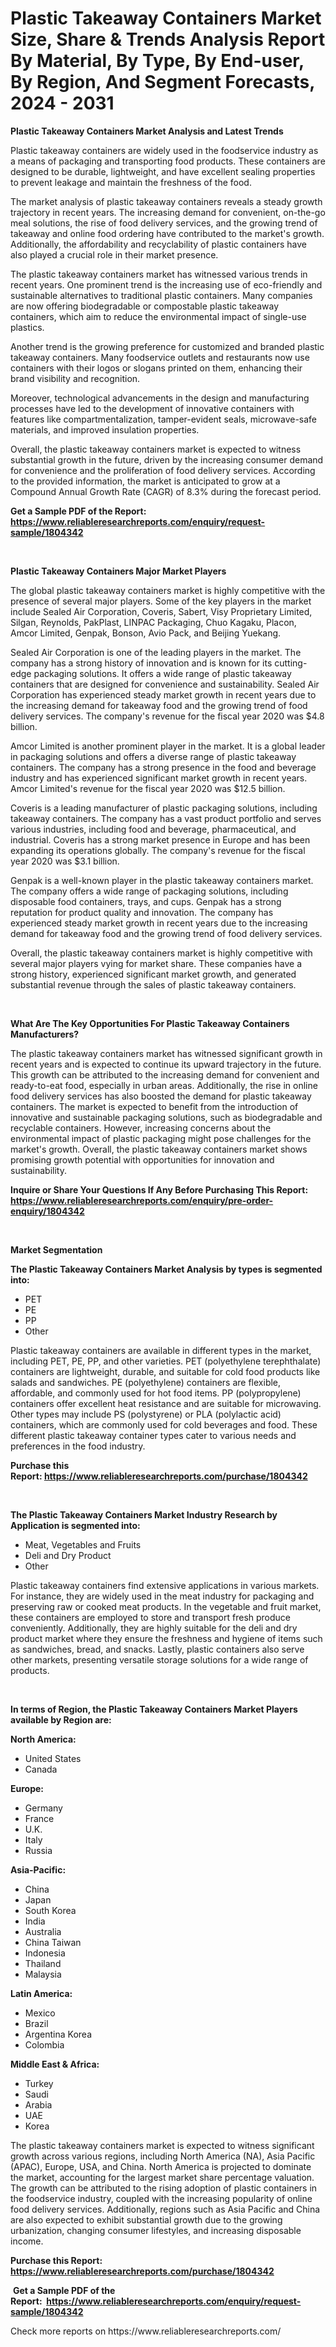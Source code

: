 <p><h1>Plastic Takeaway Containers Market Size, Share & Trends Analysis Report By Material, By Type, By End-user, By Region, And Segment Forecasts, 2024 - 2031</h1></p><p><strong>Plastic Takeaway Containers Market Analysis and Latest Trends</strong></p>
<p><p>Plastic takeaway containers are widely used in the foodservice industry as a means of packaging and transporting food products. These containers are designed to be durable, lightweight, and have excellent sealing properties to prevent leakage and maintain the freshness of the food.</p><p>The market analysis of plastic takeaway containers reveals a steady growth trajectory in recent years. The increasing demand for convenient, on-the-go meal solutions, the rise of food delivery services, and the growing trend of takeaway and online food ordering have contributed to the market's growth. Additionally, the affordability and recyclability of plastic containers have also played a crucial role in their market presence.</p><p>The plastic takeaway containers market has witnessed various trends in recent years. One prominent trend is the increasing use of eco-friendly and sustainable alternatives to traditional plastic containers. Many companies are now offering biodegradable or compostable plastic takeaway containers, which aim to reduce the environmental impact of single-use plastics.</p><p>Another trend is the growing preference for customized and branded plastic takeaway containers. Many foodservice outlets and restaurants now use containers with their logos or slogans printed on them, enhancing their brand visibility and recognition.</p><p>Moreover, technological advancements in the design and manufacturing processes have led to the development of innovative containers with features like compartmentalization, tamper-evident seals, microwave-safe materials, and improved insulation properties.</p><p>Overall, the plastic takeaway containers market is expected to witness substantial growth in the future, driven by the increasing consumer demand for convenience and the proliferation of food delivery services. According to the provided information, the market is anticipated to grow at a Compound Annual Growth Rate (CAGR) of 8.3% during the forecast period.</p></p>
<p><strong>Get a Sample PDF of the Report:&nbsp; <a href="https://www.reliableresearchreports.com/enquiry/request-sample/1804342">https://www.reliableresearchreports.com/enquiry/request-sample/1804342</a></strong></p>
<p>&nbsp;</p>
<p><strong>Plastic Takeaway Containers Major Market Players</strong></p>
<p><p>The global plastic takeaway containers market is highly competitive with the presence of several major players. Some of the key players in the market include Sealed Air Corporation, Coveris, Sabert, Visy Proprietary Limited, Silgan, Reynolds, PakPlast, LINPAC Packaging, Chuo Kagaku, Placon, Amcor Limited, Genpak, Bonson, Avio Pack, and Beijing Yuekang.</p><p>Sealed Air Corporation is one of the leading players in the market. The company has a strong history of innovation and is known for its cutting-edge packaging solutions. It offers a wide range of plastic takeaway containers that are designed for convenience and sustainability. Sealed Air Corporation has experienced steady market growth in recent years due to the increasing demand for takeaway food and the growing trend of food delivery services. The company's revenue for the fiscal year 2020 was $4.8 billion.</p><p>Amcor Limited is another prominent player in the market. It is a global leader in packaging solutions and offers a diverse range of plastic takeaway containers. The company has a strong presence in the food and beverage industry and has experienced significant market growth in recent years. Amcor Limited's revenue for the fiscal year 2020 was $12.5 billion.</p><p>Coveris is a leading manufacturer of plastic packaging solutions, including takeaway containers. The company has a vast product portfolio and serves various industries, including food and beverage, pharmaceutical, and industrial. Coveris has a strong market presence in Europe and has been expanding its operations globally. The company's revenue for the fiscal year 2020 was $3.1 billion.</p><p>Genpak is a well-known player in the plastic takeaway containers market. The company offers a wide range of packaging solutions, including disposable food containers, trays, and cups. Genpak has a strong reputation for product quality and innovation. The company has experienced steady market growth in recent years due to the increasing demand for takeaway food and the growing trend of food delivery services.</p><p>Overall, the plastic takeaway containers market is highly competitive with several major players vying for market share. These companies have a strong history, experienced significant market growth, and generated substantial revenue through the sales of plastic takeaway containers.</p></p>
<p>&nbsp;</p>
<p><strong>What Are The Key Opportunities For Plastic Takeaway Containers Manufacturers?</strong></p>
<p><p>The plastic takeaway containers market has witnessed significant growth in recent years and is expected to continue its upward trajectory in the future. This growth can be attributed to the increasing demand for convenient and ready-to-eat food, especially in urban areas. Additionally, the rise in online food delivery services has also boosted the demand for plastic takeaway containers. The market is expected to benefit from the introduction of innovative and sustainable packaging solutions, such as biodegradable and recyclable containers. However, increasing concerns about the environmental impact of plastic packaging might pose challenges for the market's growth. Overall, the plastic takeaway containers market shows promising growth potential with opportunities for innovation and sustainability.</p></p>
<p><strong>Inquire or Share Your Questions If Any Before Purchasing This Report: <a href="https://www.reliableresearchreports.com/enquiry/pre-order-enquiry/1804342">https://www.reliableresearchreports.com/enquiry/pre-order-enquiry/1804342</a></strong></p>
<p>&nbsp;</p>
<p><strong>Market Segmentation</strong></p>
<p><strong>The Plastic Takeaway Containers Market Analysis by types is segmented into:</strong></p>
<p><ul><li>PET</li><li>PE</li><li>PP</li><li>Other</li></ul></p>
<p><p>Plastic takeaway containers are available in different types in the market, including PET, PE, PP, and other varieties. PET (polyethylene terephthalate) containers are lightweight, durable, and suitable for cold food products like salads and sandwiches. PE (polyethylene) containers are flexible, affordable, and commonly used for hot food items. PP (polypropylene) containers offer excellent heat resistance and are suitable for microwaving. Other types may include PS (polystyrene) or PLA (polylactic acid) containers, which are commonly used for cold beverages and food. These different plastic takeaway container types cater to various needs and preferences in the food industry.</p></p>
<p><strong>Purchase this Report:&nbsp;<a href="https://www.reliableresearchreports.com/purchase/1804342">https://www.reliableresearchreports.com/purchase/1804342</a></strong></p>
<p>&nbsp;</p>
<p><strong>The Plastic Takeaway Containers Market Industry Research by Application is segmented into:</strong></p>
<p><ul><li>Meat, Vegetables and Fruits</li><li>Deli and Dry Product</li><li>Other</li></ul></p>
<p><p>Plastic takeaway containers find extensive applications in various markets. For instance, they are widely used in the meat industry for packaging and preserving raw or cooked meat products. In the vegetable and fruit market, these containers are employed to store and transport fresh produce conveniently. Additionally, they are highly suitable for the deli and dry product market where they ensure the freshness and hygiene of items such as sandwiches, bread, and snacks. Lastly, plastic containers also serve other markets, presenting versatile storage solutions for a wide range of products.</p></p>
<p>&nbsp;</p>
<p><strong>In terms of Region, the Plastic Takeaway Containers Market Players available by Region are:</strong></p>
<p>
    <p> <strong> North America: </strong>
        <ul>
            <li>United States</li>
            <li>Canada</li>
        </ul>
        </p> 
    <p> <strong> Europe: </strong>
        <ul>
            <li>Germany</li>
            <li>France</li>
            <li>U.K.</li>
            <li>Italy</li>
            <li>Russia</li>
        </ul>
        </p> 
    <p> <strong> Asia-Pacific: </strong>
        <ul>
            <li>China</li>
            <li>Japan</li>
            <li>South Korea</li>
            <li>India</li>
            <li>Australia</li>
            <li>China Taiwan</li>
            <li>Indonesia</li>
            <li>Thailand</li>
            <li>Malaysia</li>
        </ul>
        </p> 
    <p> <strong> Latin America: </strong>
        <ul>
            <li>Mexico</li>
            <li>Brazil</li>
            <li>Argentina Korea</li>
            <li>Colombia</li>
        </ul>
        </p> 
    <p> <strong> Middle East & Africa: </strong>
        <ul>
            <li>Turkey</li>
            <li>Saudi</li>
            <li>Arabia</li>
            <li>UAE</li>
            <li>Korea</li>
        </ul>
    </p>
    </p>
<p><p>The plastic takeaway containers market is expected to witness significant growth across various regions, including North America (NA), Asia Pacific (APAC), Europe, USA, and China. North America is projected to dominate the market, accounting for the largest market share percentage valuation. The growth can be attributed to the rising adoption of plastic containers in the foodservice industry, coupled with the increasing popularity of online food delivery services. Additionally, regions such as Asia Pacific and China are also expected to exhibit substantial growth due to the growing urbanization, changing consumer lifestyles, and increasing disposable income.</p></p>
<p><strong>Purchase this Report: <a href="https://www.reliableresearchreports.com/purchase/1804342">https://www.reliableresearchreports.com/purchase/1804342</a></strong></p>
<p>&nbsp;<strong>Get a Sample PDF of the Report:&nbsp;&nbsp;<a href="https://www.reliableresearchreports.com/enquiry/request-sample/1804342">https://www.reliableresearchreports.com/enquiry/request-sample/1804342</a></strong></p>
<p><strong></strong></p>
<p>Check more reports on https://www.reliableresearchreports.com/</p>